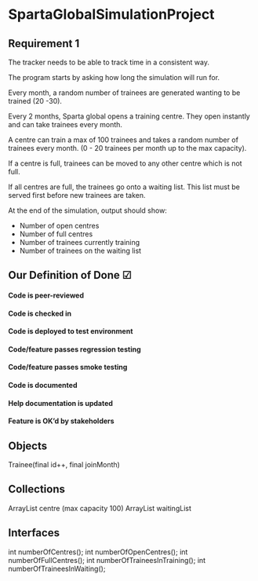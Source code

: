 # SpartaGlobalSimulationProject

## Requirement 1

The tracker needs to be able to track time in a consistent way.

The program starts by asking how long the simulation will run for.

Every month, a random number of trainees are generated wanting to be trained (20 -30).

Every 2 months, Sparta global opens a training centre. They open instantly and can take trainees every month.

A centre can train a max of 100 trainees and takes a random number of trainees every month. (0 - 20 trainees per month up to the max capacity).

If a centre is full, trainees can be moved to any other centre which is not full.

If all centres are full, the trainees go onto a waiting list. This list must be served first before new trainees are taken.

At the end of the simulation, output should show:
  - Number of open centres
  - Number of full centres
  - Number of trainees currently training
  - Number of trainees on the waiting list

## Our Definition of Done &#x2611;

#### Code is peer-reviewed

#### Code is checked in

#### Code is deployed to test environment

#### Code/feature passes regression testing

#### Code/feature passes smoke testing

#### Code is documented

#### Help documentation is updated

#### Feature is OK’d by stakeholders


## Objects
Trainee(final id++, final joinMonth)

## Collections
ArrayList<Trainee> centre (max capacity 100)
ArrayList<Trainee> waitingList

## Interfaces
int numberOfCentres();
int numberOfOpenCentres();
int numberOfFullCentres();
int numberOfTraineesInTraining();
int numberOfTraineesInWaiting();
  
